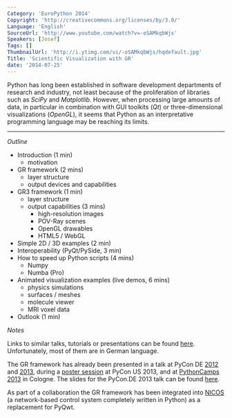 ```yaml
---
Category: 'EuroPython 2014'
Copyright: 'http://creativecommons.org/licenses/by/3.0/'
Language: 'English'
SourceUrl: 'http://www.youtube.com/watch?v=-oSAMkqbWjs'
Speakers: [Josef]
Tags: []
ThumbnailUrl: 'http://i.ytimg.com/vi/-oSAMkqbWjs/hqdefault.jpg'
Title: 'Scientific Visualization with GR'
date: '2014-07-25'
---
```

Python has long been established in software development departments of research and industry, not least because of the proliferation of libraries such as *SciPy* and *Matplotlib*. However, when processing large amounts of data, in particular in combination with GUI toolkits (*Qt*) or three-dimensional visualizations (*OpenGL*), it seems that Python as an interpretative programming language may be reaching its limits.

---

*Outline*

- Introduction (1 min)
    - motivation
- GR framework (2 mins)
    - layer structure
    - output devices and capabilities
- GR3 framework (1 min)
    - layer structure
    - output capabilities (3 mins)
        - high-resolution images
        - POV-Ray scenes
        - OpenGL drawables
        - HTML5 / WebGL
- Simple 2D / 3D examples (2 min)
- Interoperability (PyQt/PySide, 3 min)
- How to speed up Python scripts (4 mins)
    - Numpy
    - Numba (Pro) 
- Animated visualization examples (live demos, 6 mins)
    - physics simulations
    - surfaces / meshes
    - molecule viewer
    - MRI voxel data
- Outlook (1 min)

*Notes*

Links to similar talks, tutorials or presentations can be found [here][1]. Unfortunately, most of them are in German language.

The GR framework has already been presented in a talk at PyCon DE [2012][2] and [2013][3], during a [poster session][4] at PyCon US 2013, and at [PythonCamps 2013][5] in Cologne. The slides for the PyCon.DE 2013 talk can be found [here][6].

As part of a collaboration the GR framework has been integrated into [NICOS][7] (a network-based control system completely written in Python) as a replacement for PyQwt.

  [1]: http://gr-framework.org/
  [2]: https://2012.de.pycon.org/programm/schedule/sessions/54
  [3]: https://2013.de.pycon.org/schedule/sessions/45/
  [4]: https://us.pycon.org/2013/schedule/presentation/158/
  [5]: http://josefheinen.de/rasberry-pi.html
  [6]: http://iffwww.iff.kfa-juelich.de/pub/doc/PyCon_DE_2013
  [7]: http://cdn.frm2.tum.de/fileadmin/stuff/services/ITServices/nicos-2.0/dirhtml/
